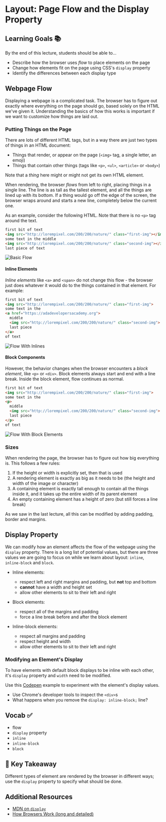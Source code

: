 # Layout: Page Flow and the Display Property

## Learning Goals 📚
By the end of this lecture, students should be able to...

- Describe how the browser uses _flow_ to place elements on the page
- Change how elements fit on the page using CSS's `display` property
- Identify the differences between each display type

## Webpage Flow

Displaying a webpage is a complicated task. The browser has to figure out exactly where everything on the page should go, based solely on the HTML we've given it. Understanding the basics of how this works is important if we want to customize how things are laid out.

### Putting Things on the Page
There are lots of different HTML tags, but in a way there are just two types of things in an HTML document:
- Things that render, or appear on the page (`<img>` tag, a single letter, an emoji)
- Things that contain other things (tags like `<p>`, `<ul>`, `<article>` or `<body>`)

Note that a _thing_ here might or might not get its own HTML element.

When rendering, the browser _flows_ from left to right, placing things in a single line. The line is as tall as the tallest element, and all the things are lined up with its bottom. If a thing would go off the edge of the screen, the browser wraps around and starts a new line, completely below the current one.

As an example, consider the following HTML. Note that there is no `<p>` tag around the text.

```html
first bit of text
<img src="http://lorempixel.com/200/200/nature/" class="first-img"></img>
some text in the middle
<img src="http://lorempixel.com/200/200/nature/" class="second-img"></img>
last piece of text
```

![Basic Flow](../imgs/layout-display/flow-basic.png)

#### Inline Elements
_Inline elements_ like `<a>` and `<span>` do not change this flow - the browser just does whatever it would do to the things contained in that element. For example:

```html
first bit of text
<img src="http://lorempixel.com/200/200/nature/" class="first-img">
some text in the
<a href="https://adadevelopersacademy.org">
  middle
  <img src="http://lorempixel.com/200/200/nature/" class="second-img">
  last piece
</a>
of text
```

![Flow With Inlines](../imgs/layout-display/flow-with-inline.png)

#### Block Components
However, the behavior changes when the browser encounters a _block element_, like `<p>` or `<div>`. Block elements always start and end with a line break. Inside the block element, flow continues as normal.

```html
first bit of text
<img src="http://lorempixel.com/200/200/nature/" class="first-img">
some text in the
<p>
  middle
  <img src="http://lorempixel.com/200/200/nature/" class="second-img">
  last piece
</p>
of text
```

![Flow With Block Elements](../imgs/layout-display/flow-with-block.png)

### Sizes
When rendering the page, the browser has to figure out how big everything is. This follows a few rules:
1. If the height or width is explicitly set, then that is used
1. A rendering element is exactly as big as it needs to be (the height and width of the image or character)
1. A containing element is exactly tall enough to contain all the things inside it, and it takes up the entire width of its parent element
1. An empty containing element has a height of zero (but still forces a line break)

As we saw in the last lecture, all this can be modified by adding padding, border and margins.

## Display Property
We can modify how an element affects the flow of the webpage using the `display` property. There is a long list of potential values, but there are three values we are going to focus on while we learn about layout: `inline`, `inline-block` and `block`.

- Inline elements:
  - respect left and right margins and padding, but **not** top and bottom
  - **cannot** have a width and height set
  - allow other elements to sit to their left and right

- Block elements:
  - respect all of the margins and padding
  - force a line break before and after the block element

- Inline-block elements:
  - respect all margins and padding
  - respect height and width
  - allow other elements to sit to their left and right

### Modifying an Element's Display

To have elements with default block displays to be inline with each other, it's `display` property and `width` need to be modified.

Use this [Codepen](https://codepen.io/adadev/pen/vWRJpO?editors=1100#0) example to experiment with the element's display values.
- Use Chrome's developer tools to inspect the `<div>`s
- What happens when you remove the `display: inline-block;` line?

## Vocab ✅
- flow
- `display` property
- `inline`
- `inline-block`
- `block`

## 🔑 Key Takeaway
Different types of element are rendered by the browser in different ways; use the `display` property to specify what should be done.

## Additional Resources
- [MDN on `display`](https://developer.mozilla.org/en-US/docs/Web/CSS/display)
- [How Browsers Work (long and detailed)](https://www.html5rocks.com/en/tutorials/internals/howbrowserswork/)
